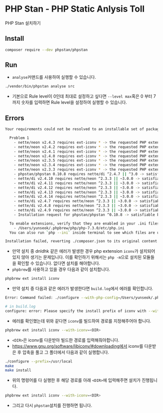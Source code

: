 # PHP Stan - PHP Static Anlysis Toll

PHP Stan 설치하기

## Install

```bash
composer require --dev phpstan/phpstan
```

## Run 

* `analyse`커맨드를 사용하여 실행할 수 있습니다.

```bash
./vendor/bin/phpstan analyse src
```

* 기본으로 Rule level이 0인데 최대로 설정하고 싶다면 `--level max`혹은 0 부터
  7까지 숫자를 입력하면 Rule level을 설정하여 실행할 수 있습니다.

## Errors

```bash
Your requirements could not be resolved to an installable set of packages.

  Problem 1
    - nette/neon v2.4.3 requires ext-iconv * -> the requested PHP extension iconv is missing from your system.
    - nette/neon v2.4.2 requires ext-iconv * -> the requested PHP extension iconv is missing from your system.
    - nette/neon v2.4.1 requires ext-iconv * -> the requested PHP extension iconv is missing from your system.
    - nette/neon v2.4.0 requires ext-iconv * -> the requested PHP extension iconv is missing from your system.
    - nette/neon v2.3.5 requires ext-iconv * -> the requested PHP extension iconv is missing from your system.
    - nette/neon v2.3.4 requires ext-iconv * -> the requested PHP extension iconv is missing from your system.
    - nette/neon v2.3.3 requires ext-iconv * -> the requested PHP extension iconv is missing from your system.
    - phpstan/phpstan 0.10.8 requires nette/di ^2.4.7 || ^3.0 -> satisfiable by nette/di[v2.4.10, v2.4.11, v2.4.12, v2.4.13, v2.4.14, v2.4.7, v2.4.8, v2.4.9].
    - nette/di v2.4.10 requires nette/neon ^2.3.3 || ~3.0.0 -> satisfiable by nette/neon[v2.3.3, v2.3.4, v2.3.5, v2.4.0, v2.4.1, v2.4.2, v2.4.3].
    - nette/di v2.4.11 requires nette/neon ^2.3.3 || ~3.0.0 -> satisfiable by nette/neon[v2.3.3, v2.3.4, v2.3.5, v2.4.0, v2.4.1, v2.4.2, v2.4.3].
    - nette/di v2.4.12 requires nette/neon ^2.3.3 || ~3.0.0 -> satisfiable by nette/neon[v2.3.3, v2.3.4, v2.3.5, v2.4.0, v2.4.1, v2.4.2, v2.4.3].
    - nette/di v2.4.13 requires nette/neon ^2.3.3 || ~3.0.0 -> satisfiable by nette/neon[v2.3.3, v2.3.4, v2.3.5, v2.4.0, v2.4.1, v2.4.2, v2.4.3].
    - nette/di v2.4.14 requires nette/neon ^2.3.3 || ~3.0.0 -> satisfiable by nette/neon[v2.3.3, v2.3.4, v2.3.5, v2.4.0, v2.4.1, v2.4.2, v2.4.3].
    - nette/di v2.4.7 requires nette/neon ^2.3.3 || ~3.0.0 -> satisfiable by nette/neon[v2.3.3, v2.3.4, v2.3.5, v2.4.0, v2.4.1, v2.4.2, v2.4.3].
    - nette/di v2.4.8 requires nette/neon ^2.3.3 || ~3.0.0 -> satisfiable by nette/neon[v2.3.3, v2.3.4, v2.3.5, v2.4.0, v2.4.1, v2.4.2, v2.4.3].
    - nette/di v2.4.9 requires nette/neon ^2.3.3 || ~3.0.0 -> satisfiable by nette/neon[v2.3.3, v2.3.4, v2.3.5, v2.4.0, v2.4.1, v2.4.2, v2.4.3].
    - Installation request for phpstan/phpstan ^0.10.8 -> satisfiable by phpstan/phpstan[0.10.8].

  To enable extensions, verify that they are enabled in your .ini files:
    - /Users/yunseok/.phpbrew/php/php-7.3.0/etc/php.ini
  You can also run `php --ini` inside terminal to see which files are used by PHP in CLI mode.

Installation failed, reverting ./composer.json to its original content.
```

* 만약 설치 중 dnldhk 같은 에러가 발생한 경우 php extension `iconv`가 설치되어
  있지 않아 생기는 문제입니다. 이를 확인하기 위해서는 `php -m`으로 설치된
  모듈들을 확인할 수 있습니다. 없다면 설치를 해야합니다.
* `phpbrew`를 사용하고 있을 경우 다음과 같이 설치합니다.

```bash
phpbrew ext install iconv
```

* 만약 설치 중 다음과 같은 에러가 발생한다면 `build.log`에서 에러를 확인합니다.

```bash
Error: Command failed: ./configure --with-php-config=/Users/yunseok/.phpbrew/php/php-7.3.0/bin/php-config >> /Users/yunseok/.phpbrew/build/php-7.3.0/ext/iconv/build.log 2>&1 returns:

# in build.log
configure: error: Please specify the install prefix of iconv with --with-iconv=<DIR>
```

* 에러를 확인했는데 위와 같다면 `iconv`를 빌드하여 경로를 지정해주어야 합니다.

```bash
phpbrew ext install iconv --with-iconv=<DIR>
```

* `<DIR>`은 iconv를 다운받아 빌드한 경로를 입력해줘야합니다.
* https://www.gnu.org/software/libiconv/#downloading에서 iconv를 다운받은 후
  압축을 풀고 그 폴더에서 다음과 같이 실행합니다.

```bash
./configure --prefix=/usr/local
make
make install
```

* 위의 명령어를 다 실행한 후 해당 경로를 아래 `<DIR>`에 입력해주면 설치가
  진행됩니다.

```bash
phpbrew ext install iconv --with-iconv=<DIR>
```

* 그리고 다시 `phpstan`설치를 진행하면 됩니다.
